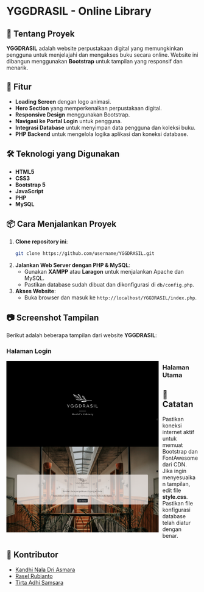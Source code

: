# YGGDRASIL - Online Library

## 📖 Tentang Proyek
**YGGDRASIL** adalah website perpustakaan digital yang memungkinkan pengguna untuk menjelajahi dan mengakses buku secara online. Website ini dibangun menggunakan **Bootstrap** untuk tampilan yang responsif dan menarik.

## 🚀 Fitur
- **Loading Screen** dengan logo animasi.
- **Hero Section** yang memperkenalkan perpustakaan digital.
- **Responsive Design** menggunakan Bootstrap.
- **Navigasi ke Portal Login** untuk pengguna.
- **Integrasi Database** untuk menyimpan data pengguna dan koleksi buku.
- **PHP Backend** untuk mengelola logika aplikasi dan koneksi database.

## 🛠️ Teknologi yang Digunakan
- **HTML5**
- **CSS3**
- **Bootstrap 5**
- **JavaScript**
- **PHP**
- **MySQL**


## 📦 Cara Menjalankan Proyek
1. **Clone repository ini**:
   ```bash
   git clone https://github.com/username/YGGDRASIL.git
   ```
2. **Jalankan Web Server dengan PHP & MySQL**:
   - Gunakan **XAMPP** atau **Laragon** untuk menjalankan Apache dan MySQL.
   - Pastikan database sudah dibuat dan dikonfigurasi di `db/config.php`.
3. **Akses Website**:
   - Buka browser dan masuk ke `http://localhost/YGGDRASIL/index.php`.

## 📷 Screenshot Tampilan
Berikut adalah beberapa tampilan dari website **YGGDRASIL**:

### Halaman Login
<img src="https://raw.githubusercontent.com/tirtadhi/YGGDRASIL/main/loading screen.png"
     alt="Loading Screen"
     style="float: left; margin-right: 10px;"
     width="400" />

### Halaman Utama
<img src="https://raw.githubusercontent.com/tirtadhi/YGGDRASIL/main/Halaman Utama.png"
     alt="Halaman Utama"
     style="float: left; margin-right: 10px;"
     width="400" />


## 📝 Catatan
- Pastikan koneksi internet aktif untuk memuat Bootstrap dan FontAwesome dari CDN.
- Jika ingin menyesuaikan tampilan, edit file **style.css**.
- Pastikan file konfigurasi database telah diatur dengan benar.

## 📌 Kontributor
- [Kandhi Nala Dri Asmara](https://www.linkedin.com/in/kandhi-nala-dri-asmara/)
- [Rasel Rubianto](https://www.linkedin.com/in/rasel-rubianto-738642232/)
- [Tirta Adhi Samsara](https://www.linkedin.com/in/tirtaadhisamsara/)


